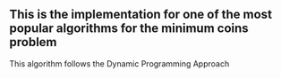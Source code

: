 ## This is the implementation for one of the most popular algorithms for the minimum coins problem ##
This algorithm follows the Dynamic Programming Approach
